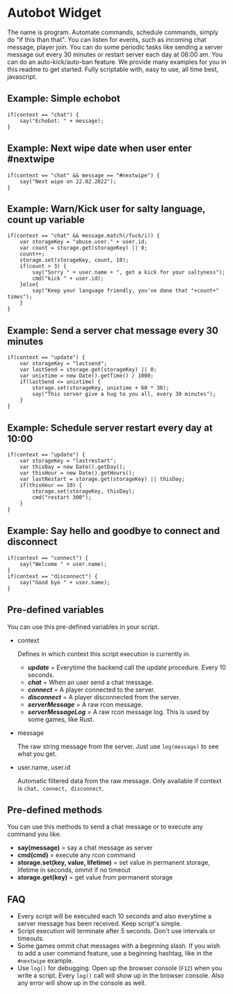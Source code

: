 # Autobot Widget

The name is program. Automate commands, schedule commands, simply do "if this than that". You can listen for events, such as incoming chat message, player join. You can do some periodic tasks like sending a server message out every 30 minutes or restart server each day at 06:00 am. You can do an auto-kick/auto-ban feature. We provide many examples for you in this readme to get started. Fully scriptable with, easy to use, all time best, javascript.

## Example: Simple echobot
    
    if(context == "chat") {
        say("Echobot: " + message);
    }
    
## Example: Next wipe date when user enter #nextwipe

    if(context == "chat" && message == "#nextwipe") {
        say("Next wipe on 22.02.2022");
    }
    
## Example: Warn/Kick user for salty language, count up variable

    if(context == "chat" && message.match(/fuck/i)) {
        var storageKey = "abuse.user." + user.id;
        var count = storage.get(storageKey) || 0;
        count++;
        storage.set(storageKey, count, 10);
        if(count > 3) {
            say("Sorry " + user.name + ", get a kick for your saltyness");
            cmd("kick " + user.id);
        }else{
            say("Keep your language friendly, you've done that "+count+" times");
        }
    }
    
## Example: Send a server chat message every 30 minutes

    if(context == "update") {
        var storageKey = "lastsend";
        var lastSend = storage.get(storageKey) || 0;
        var unixtime = new Date().getTime() / 1000;
        if(lastSend <= unixtime) {
            storage.set(storageKey, unixtime + 60 * 30);
            say("This server give a hug to you all, every 30 minutes");
        }
    }
    
## Example: Schedule server restart every day at 10:00

    if(context == "update") {
        var storageKey = "lastrestart";
        var thisDay = new Date().getDay();
        var thisHour = new Date().getHours();
        var lastRestart = storage.get(storageKey) || thisDay;
        if(thisHour == 10) {
            storage.set(storageKey, thisDay);
            cmd("restart 300");
        }
    }
    
## Example: Say hello and goodbye to connect and disconnect

    if(context == "connect") {
        say("Welcome " + user.name);
    }
    if(context == "disconnect") {
        say("Good bye " + user.name);
    }
    
## Pre-defined variables

You can use this pre-defined variables in your script.

* context

    Defines in which context this script execution is currently in.  
    * ***update*** = Everytime the backend call the update procedure. Every 10 seconds.
    * ***chat*** = When an user send a chat message.
    * ***connect*** = A player connected to the server.
    * ***disconnect*** = A player disconnected from the server.
    * ***serverMessage*** = A raw rcon message.
    * ***serverMessageLog*** = A raw rcon message log. This is used by some games, like Rust.
    
* message
    
    The raw string message from the server. Just use `log(message)` to see what you get.
    
* user.name, user.id
    
    Automatic filtered data from the raw message. Only available if context is `chat, connect, disconnect`.

## Pre-defined methods

You can use this methods to send a chat message or to execute any command you like.

* **say(message)** = say a chat message as server
* **cmd(cmd)** = execute any rcon command
* **storage.set(key, value, lifetime)** = set value in permanent storage, lifetime in seconds, ommit if no timeout
* **storage.get(key)** = get value from permanent storage
    
## FAQ

* Every script will be executed each 10 seconds and also everytime a server message has been received. Keep script's simple.
* Script execution will terminate after 5 seconds. Don't use intervals or timeouts.
* Some games ommit chat messages with a beginning slash. If you wish to add a user command feature, use a beginning hashtag, like in the `#nextwipe` example.
* Use `log()` for debugging. Open up the browser console (`F12`) when you write a script. Every `log()` call will show up in the browser console. Also any error will show up in the console as well.